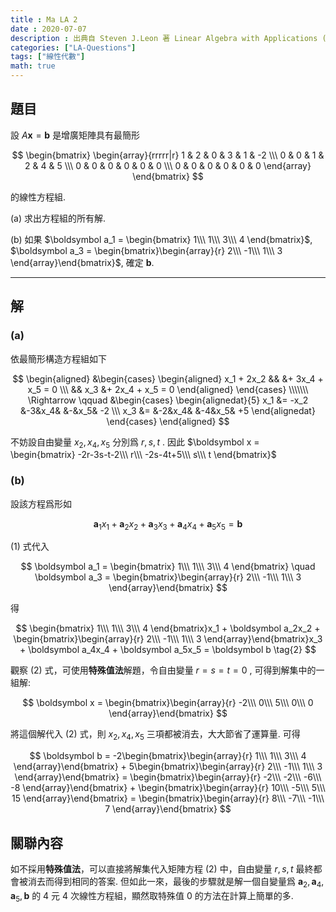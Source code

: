 ```yaml
---
title : Ma LA 2
date : 2020-07-07
description : 出典自 Steven J.Leon 著 Linear Algebra with Applications (Ninth Edition) Page.16
categories: ["LA-Questions"]
tags: ["線性代數"]
math: true
---
```

## 題目

設 $A\boldsymbol x = \boldsymbol b$ 是增廣矩陣具有最簡形

$$
\begin{bmatrix}
 \begin{array}{rrrrr|r}
 1 & 2 & 0 & 3 & 1 & -2 \\\ 
 0 & 0 & 1 & 2 & 4 & 5 \\\ 
 0 & 0 & 0 & 0 & 0 & 0 \\\ 
 0 & 0 & 0 & 0 & 0 & 0
 \end{array}
\end{bmatrix}
$$

的線性方程組.

(a) 求出方程組的所有解.

(‌b) 如果 $\boldsymbol a_1 = \begin{bmatrix} 1\\\ 1\\\ 3\\\ 4 \end{bmatrix}$, $\boldsymbol a_3 = \begin{bmatrix}\begin{array}{r} 2\\\ -1\\\ 1\\\ 3 \end{array}\end{bmatrix}$, 確定 $\boldsymbol b$.

---

## 解

### (a)  
依最簡形構造方程組如下

$$
\begin{aligned}
    &\begin{cases}
        \begin{aligned}
            x_1 + 2x_2 &&     &+ 3x_4 + x_5 = 0 \\\ 
                       && x_3 &+ 2x_4 + x_5 = 0
        \end{aligned}
    \end{cases}
    \\\\\\\ 
    \Rightarrow \qquad
    &\begin{cases}
        \begin{alignedat}{5}
            x_1 &= -x_2 &-3&x_4&  &-&x_5& -2 \\\ 
            x_3 &=      &-2&x_4& &-4&x_5& +5
        \end{alignedat}
    \end{cases}
\end{aligned}
$$

不妨設自由變量 $x_2, x_4, x_5$ 分別爲 $r, s, t$ .
因此 $\boldsymbol x = \begin{bmatrix} -2r-3s-t-2\\\ r\\\ -2s-4t+5\\\ s\\\ t \end{bmatrix}$

### (b)

設該方程爲形如

$$
\boldsymbol a_1x_1 + 
\boldsymbol a_2x_2 + 
\boldsymbol a_3x_3 + 
\boldsymbol a_4x_4 + 
\boldsymbol a_5x_5 = \boldsymbol b \tag{1}
$$

(1) 式代入

$$
\boldsymbol a_1 = \begin{bmatrix} 1\\\ 1\\\ 3\\\ 4 \end{bmatrix} \quad
\boldsymbol a_3 = \begin{bmatrix}\begin{array}{r} 2\\\ -1\\\ 1\\\ 3 \end{array}\end{bmatrix}
$$

得

$$
\begin{bmatrix} 1\\\ 1\\\ 3\\\ 4 \end{bmatrix}x_1 + 
\boldsymbol a_2x_2 + 
\begin{bmatrix}\begin{array}{r} 2\\\ -1\\\ 1\\\ 3 \end{array}\end{bmatrix}x_3 + 
\boldsymbol a_4x_4 + 
\boldsymbol a_5x_5 = \boldsymbol b
\tag{2}
$$

觀察 (2) 式，可使用**特殊值法**解題，令自由變量 $r = s = t = 0$ , 可得到解集中的一組解:

$$
\boldsymbol x = \begin{bmatrix}\begin{array}{r} -2\\\ 0\\\ 5\\\ 0\\\ 0 \end{array}\end{bmatrix}
$$

將這個解代入 (2) 式，則 $x_2, x_4, x_5$ 三項都被消去，大大節省了運算量. 可得

$$
    \boldsymbol b = 
    -2\begin{bmatrix}\begin{array}{r}  1\\\  1\\\ 3\\\ 4 \end{array}\end{bmatrix} +
     5\begin{bmatrix}\begin{array}{r}  2\\\ -1\\\ 1\\\ 3 \end{array}\end{bmatrix} =
    \begin{bmatrix}\begin{array}{r}  -2\\\  -2\\\ -6\\\ -8 \end{array}\end{bmatrix} +
    \begin{bmatrix}\begin{array}{r}  10\\\  -5\\\  5\\\ 15 \end{array}\end{bmatrix} =
    \begin{bmatrix}\begin{array}{r}   8\\\  -7\\\  -1\\\ 7 \end{array}\end{bmatrix}
$$

## 關聯內容
如不採用**特殊值法**，可以直接將解集代入矩陣方程 (2) 中，自由變量 $r, s, t$ 最終都會被消去而得到相同的答案. 但如此一來，最後的步驟就是解一個自變量爲 $\boldsymbol a_2, \boldsymbol a_4, \boldsymbol a_5, \boldsymbol b$ 的 4 元 4 次線性方程組，顯然取特殊值 0 的方法在計算上簡單的多.
